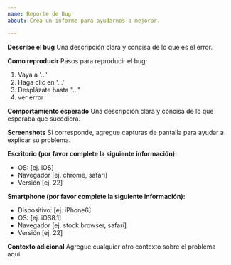 ```yaml
---
name: Reporte de Bug
about: Crea un informe para ayudarnos a mejorar.

---
```


**Describe el bug**
Una descripción clara y concisa de lo que es el error.

**Como reproducir**
Pasos para reproducir el bug:
1. Vaya a '...'
2. Haga clic en '...'
3. Desplázate hasta "..."
4. ver error

**Comportamiento esperado**
Una descripción clara y concisa de lo que esperaba que sucediera.

**Screenshots**
Si corresponde, agregue capturas de pantalla para ayudar a explicar su problema.

**Escritorio (por favor complete la siguiente información):**
 - OS: [ej. iOS]
 - Navegador [ej. chrome, safari]
 - Versión [ej. 22]

**Smartphone (por favor complete la siguiente información):**
 - Dispositivo: [ej. iPhone6]
 - OS: [ej. iOS8.1]
 - Navegador [ej. stock browser, safari]
 - Versión [ej. 22]

**Contexto adicional**
Agregue cualquier otro contexto sobre el problema aquí.
